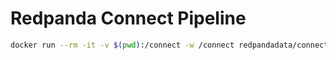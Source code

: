 # Redpanda Connect Pipeline

```bash
docker run --rm -it -v $(pwd):/connect -w /connect redpandadata/connect:4.55 run -r "resources/*.yaml"
```
